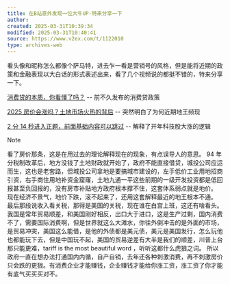 ```yaml
---
title: 在B站意外发现一位大牛UP-特来分享一下
author: 
created: 2025-03-31T10:39:34
modified: 2025-03-31T10:40:41
source: https://www.v2ex.com/t/1122010
type: archives-web
---
```


看头像和昵称怎么都像个萨马特，进去乍一看是营销号的风格，但是能将近期的政策和金融表现以大白话的形式表述出来，看了几个视频说的都挺不错的，特来分享一下。

[消费贷的本质，你看懂了吗？](https://www.bilibili.com/video/BV1cSZ3YpEXD/?share_source=copy_web&vd_source=3c9d9dc928dc9e47d7cd38c581650e93 "https://www.bilibili.com/video/BV1cSZ3YpEXD/?share_source=copy_web&vd_source=3c9d9dc928dc9e47d7cd38c581650e93") -- 前不久发布的消费贷政策

[2025 房价会涨吗？土地市场火热的背后](https://www.bilibili.com/video/BV1kp94YnEK8/?share_source=copy_web&vd_source=3c9d9dc928dc9e47d7cd38c581650e93 "https://www.bilibili.com/video/BV1kp94YnEK8/?share_source=copy_web&vd_source=3c9d9dc928dc9e47d7cd38c581650e93") -- 突然明白了为何近期地王频现

[2 分 14 秒进入正题，前面基础内容可以跳过](https://www.bilibili.com/video/BV124PYeMED8/?share_source=copy_web&vd_source=3c9d9dc928dc9e47d7cd38c581650e93 "https://www.bilibili.com/video/BV124PYeMED8/?share_source=copy_web&vd_source=3c9d9dc928dc9e47d7cd38c581650e93") -- 解释了开年科技股大涨的逻辑

> [!NOTE]
> 看了房价那条，这是在用过去的理论解释现在的现象，有点误导人的意思。
> 94 年分税制改革后，地方没钱了土地财政就开始了，政府不能直接借贷，城投公司应运而生，这也是老套路，但城投公司拿地是要搞城市建设的，左手低价工业用地招商引资，右手商住用地补资金窟窿，土地九通一平这些前期的一级开发投资都是低回报甚至负回报的，没有房市补贴地方政府根本撑不住，这套体系弱点就是地价。
> 现在经济不景气，地价下跌，滚不起来了，还用这套解释最近的地王根本不通。
> 最后那段说收入看关税，那得是美国的关税，现在谁在白宫上班，这还有啥看头。我国是常年贸易顺差，和美国刚好相反，出口大于进口，这是生产过剩，国内消费不了，需要国际消费啊，但是世界就这么大滩水，你往外倒冲击的是外面的市场，是贸易冲突，美国这么能借，是他的外债都是美元债，美元是美国发行，怎么玩他也都能玩下去，但是中国玩不起，美国的贸易逆差有大半是我们的顺差，川普上台那只能更难，tariff is the most beautiful word ，听听这都什么虎狼之词。
> 所以政府一直在想办法打通国内内循，自产自销，去年还各种刺激消费，再不刺激房价只会跌的更狠。有消费企业才能赚钱，企业赚钱才能给你涨工资，涨工资了你才能有底气买买买对不。